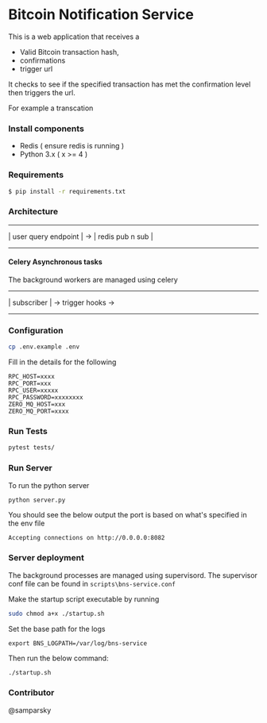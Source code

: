 # Bitcoin Notification Service

This is a web application that receives a 
* Valid Bitcoin transaction hash, 
* confirmations 
* trigger url 

It checks to see if the specified transaction has met the confirmation level then triggers the url.

For example a transcation 
### Install components
* Redis ( ensure redis is running )
* Python 3.x ( x >= 4 )

### Requirements

```bash
$ pip install -r requirements.txt
```

### Architecture

- - - - -  - - - - - -       -- - - - - - - - -
| user query endpoint |  ->  | redis pub n sub |
- - - -- - - - - - - -       - - - - - - - - -

#### Celery Asynchronous tasks

The background workers are managed using celery

 - - - - -  - -
| subscriber  |  -> trigger hooks ->
------ -- - - -
### Configuration

```bash
cp .env.example .env
```

Fill in the details for the following
```
RPC_HOST=xxxx
RPC_PORT=xxx
RPC_USER=xxxxx
RPC_PASSWORD=xxxxxxxx
ZERO_MQ_HOST=xxx
ZERO_MQ_PORT=xxxx
```

### Run Tests
```sh
pytest tests/
```

### Run Server
To run the python server
```sh
python server.py
```
You should see the below output the port is based on what's specified in the env file

```
Accepting connections on http://0.0.0.0:8082
```

### Server deployment

The background processes are managed using supervisord.
The supervisor conf file can be found in `scripts\bns-service.conf`

Make the startup script executable by running

```bash
sudo chmod a+x ./startup.sh
```

Set the base path for the logs
```
export BNS_LOGPATH=/var/log/bns-service
```
Then run the below command:

```bash
./startup.sh
```

### Contributor
@samparsky



